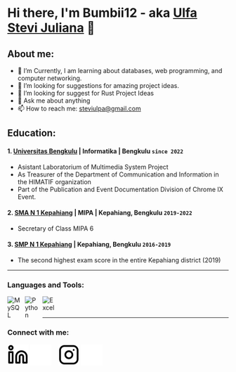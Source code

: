 # Hi there, I'm Bumbii12 - aka [Ulfa Stevi Juliana](https://www.instagram.com/stevijuliana/) 👋
## About me:
- 🌱 I’m Currently, I am learning about databases, web programming, and computer networking.
- 👯 I’m looking for suggestions for amazing project ideas.
- 🤔 I’m looking for suggest for Rust Project Ideas
- 💬 Ask me about anything
- 📫 How to reach me: steviulpa@gmail.com
## Education:

#### 1. [Universitas Bengkulu](https://www.unib.ac.id/) | Informatika | Bengkulu `since 2022`
   - Asistant Laboratorium of Multimedia System Project
   - As Treasurer of the Department of Communication and Information in the HIMATIF organization
   - Part of the Publication and Event Documentation Division of Chrome IX Event.
 #### 2. [SMA N 1 Kepahiang](https://smansa-kph.sch.id/) | MIPA | Kepahiang, Bengkulu `2019-2022`
   - Secretary of Class MIPA 6
 #### 3. [SMP N 1 Kepahiang](https://sekolah.data.kemdikbud.go.id/index.php/chome/profil/e00897dc-31f5-e011-8649-e1e9f871486b) | Kepahiang, Bengkulu `2016-2019`
   - The second highest exam score in the entire Kepahiang district (2019)   
---

### Languages and Tools:

[<img align="left" alt="MySQL" width="30px" src="https://cdn.jsdelivr.net/gh/devicons/devicon/icons/mysql/mysql-original.svg" style="padding-right:10px;" />][webdev]
[<img align="left" alt="Python" width="30px" src="https://upload.wikimedia.org/wikipedia/commons/thumb/c/c3/Python-logo-notext.svg/110px-Python-logo-notext.svg.png?20100317150552" style="padding-right:10px;" />][webdev]
[<img align="left" alt="Excel" width="30px" src="https://is2-ssl.mzstatic.com/image/thumb/Purple126/v4/a8/fd/5a/a8fd5a84-c6f1-355f-3b9f-6e86598efaa3/XCEL.png/1200x630bb.png" style="padding-right:10px;" />][webdev]

<br />
<br />

---
### Connect with me:

[![website](./linkedin-light.svg)](https://www.linkedin.com/in/vincentwidyan#gh-light-mode-only)
[![website](./linkedin-dark.svg)](https://www.linkedin.com/in/vincentwidyan#gh-dark-mode-only)
&nbsp;&nbsp;
[![website](./instagram-light.svg)](https://instagram.com/vincentwwidyan#gh-light-mode-only)
[![website](./instagram-dark.svg)](https://instagram.com/vincentwwidyan#gh-dark-mode-only)



[webdev]: https://github.com/Bumbii12
